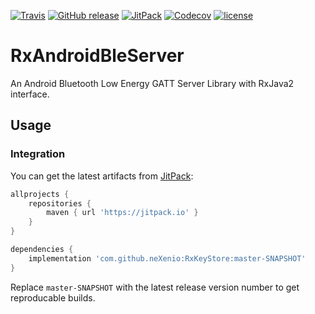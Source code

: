 [![Travis](https://img.shields.io/travis/neXenio/RxAndroidBleServer/master.svg)](https://travis-ci.org/neXenio/RxAndroidBleServer/builds) [![GitHub release](https://img.shields.io/github/release/neXenio/RxAndroidBleServer.svg)](https://github.com/neXenio/RxAndroidBleServer/releases) [![JitPack](https://img.shields.io/jitpack/v/neXenio/RxAndroidBleServer.svg)](https://jitpack.io/#neXenio/RxAndroidBleServer/) [![Codecov](https://img.shields.io/codecov/c/github/nexenio/RxAndroidBleServer.svg)](https://codecov.io/gh/neXenio/RxAndroidBleServer) [![license](https://img.shields.io/github/license/neXenio/RxAndroidBleServer.svg)](https://github.com/neXenio/RxAndroidBleServer/blob/master/LICENSE)

# RxAndroidBleServer

An Android Bluetooth Low Energy GATT Server Library with RxJava2 interface.

## Usage

### Integration

You can get the latest artifacts from [JitPack][jitpack]:

```groovy
allprojects {
    repositories {
        maven { url 'https://jitpack.io' }
    }
}

dependencies {
    implementation 'com.github.neXenio:RxKeyStore:master-SNAPSHOT'
}
```

Replace `master-SNAPSHOT` with the latest release version number to get reproducable builds.


[releases]: https://github.com/neXenio/RxAndroidBleServer/releases
[jitpack]: https://jitpack.io/#neXenio/RxAndroidBleServer/
[rxjava]: https://github.com/ReactiveX/RxJava